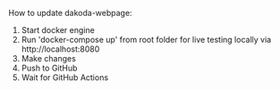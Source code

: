 How to update dakoda-webpage:

1. Start docker engine
2. Run 'docker-compose up' from root folder for live testing locally via http://localhost:8080
3. Make changes
4. Push to GitHub
5. Wait for GitHub Actions